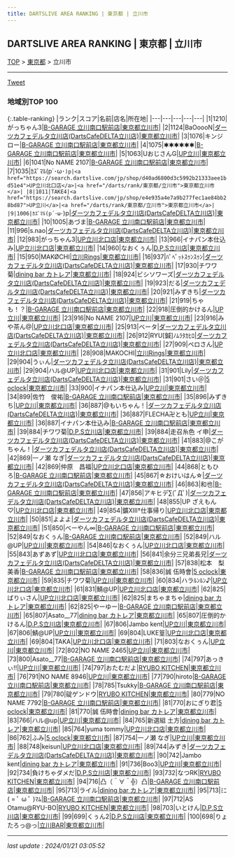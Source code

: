 ```yaml
---
title: DARTSLIVE AREA RANKING | 東京都 | 立川市
---
```

## DARTSLIVE AREA RANKING | 東京都 | 立川市

[TOP](/darts/rank/) > [東京都](/darts/rank/東京都/) > 立川市

___

<a href="https://twitter.com/share?ref_src=twsrc%5Etfw" data-text="DARTSLIVE AREA RANKING | 東京都立川市" class="twitter-share-button" data-via="DARTSLIVE" data-hashtags="DARTSLIVE" data-related="DARTSLIVE" data-show-count="false">Tweet</a>

### 地域別TOP 100

{:.table-ranking}
|ランク|スコア|名前|店名|所在地|
|---|---|---|---|---|
|1|1210|がっちゃん3|<a href="https://search.dartslive.com/jp/shop/ed0b06d8600d2da6fec1ae84bb28bd87">B-GARAGE 立川南口駅前店</a>|<a href="/darts/rank/東京都/立川市">東京都立川市</a>|
|2|1124|BaOoooN|<a href="https://search.dartslive.com/jp/shop/dd085f2dbb4121400d9b047a20a7ba1e">ダーツカフェデルタ立川店(DartsCafeDELTA立川店)</a>|<a href="/darts/rank/東京都/立川市">東京都立川市</a>|
|3|1076|キンジロー|<a href="https://search.dartslive.com/jp/shop/ed0b06d8600d2da6fec1ae84bb28bd87">B-GARAGE 立川南口駅前店</a>|<a href="/darts/rank/東京都/立川市">東京都立川市</a>|
|4|1075|✱✱✱✱✱✱|<a href="https://search.dartslive.com/jp/shop/ed0b06d8600d2da6fec1ae84bb28bd87">B-GARAGE 立川南口駅前店</a>|<a href="/darts/rank/東京都/立川市">東京都立川市</a>|
|5|1063|UおじさんG|<a href="https://search.dartslive.com/jp/shop/e4e935a4e7a9b277fec1ae84bb28bd87">UP立川</a>|<a href="/darts/rank/東京都/立川市">東京都立川市</a>|
|6|1041|No NAME 2107|<a href="https://search.dartslive.com/jp/shop/ed0b06d8600d2da6fec1ae84bb28bd87">B-GARAGE 立川南口駅前店</a>|<a href="/darts/rank/東京都/立川市">東京都立川市</a>|
|7|1035|ｶｽﾞﾏﾙ(p´･ω･`)p|<a href="https://search.dartslive.com/jp/shop/d40ad6800d3c5992b21333aee1bd51e4">UP立川北口店</a>|<a href="/darts/rank/東京都/立川市">東京都立川市</a>|
|8|1011|TAKE4|<a href="https://search.dartslive.com/jp/shop/e4e935a4e7a9b277fec1ae84bb28bd87">UP立川</a>|<a href="/darts/rank/東京都/立川市">東京都立川市</a>|
|9|1006|ｶｽﾞﾏﾙ(p´･ω･`)p|<a href="https://search.dartslive.com/jp/shop/dd085f2dbb4121400d9b047a20a7ba1e">ダーツカフェデルタ立川店(DartsCafeDELTA立川店)</a>|<a href="/darts/rank/東京都/立川市">東京都立川市</a>|
|10|1005|あづま|<a href="https://search.dartslive.com/jp/shop/ed0b06d8600d2da6fec1ae84bb28bd87">B-GARAGE 立川南口駅前店</a>|<a href="/darts/rank/東京都/立川市">東京都立川市</a>|
|11|996|s.nao|<a href="https://search.dartslive.com/jp/shop/dd085f2dbb4121400d9b047a20a7ba1e">ダーツカフェデルタ立川店(DartsCafeDELTA立川店)</a>|<a href="/darts/rank/東京都/立川市">東京都立川市</a>|
|12|983|がっちゃん3|<a href="https://search.dartslive.com/jp/shop/d40ad6800d3c5992b21333aee1bd51e4">UP立川北口店</a>|<a href="/darts/rank/東京都/立川市">東京都立川市</a>|
|13|966|イナパン本仕込み|<a href="https://search.dartslive.com/jp/shop/d40ad6800d3c5992b21333aee1bd51e4">UP立川北口店</a>|<a href="/darts/rank/東京都/立川市">東京都立川市</a>|
|14|960|なおくぅん|<a href="https://search.dartslive.com/jp/shop/4c3b88f1a26037f50d9b047a20a7ba1e">D.P.S立川店</a>|<a href="/darts/rank/東京都/立川市">東京都立川市</a>|
|15|950|MAKØCHI|<a href="https://search.dartslive.com/jp/shop/f7ce9094e8a861ed0d9b047a20a7ba1e">立川Rings</a>|<a href="/darts/rank/東京都/立川市">東京都立川市</a>|
|16|937|ﾊﾟﾍﾟｯﾄｽｩﾝｽｩﾝ|<a href="https://search.dartslive.com/jp/shop/dd085f2dbb4121400d9b047a20a7ba1e">ダーツカフェデルタ立川店(DartsCafeDELTA立川店)</a>|<a href="/darts/rank/東京都/立川市">東京都立川市</a>|
|17|930|チワワ菊|<a href="https://search.dartslive.com/jp/shop/0b5def0d9f337af80d9b047a20a7ba1e">dining bar カトレア</a>|<a href="/darts/rank/東京都/立川市">東京都立川市</a>|
|18|924|ビシソワーズ|<a href="https://search.dartslive.com/jp/shop/dd085f2dbb4121400d9b047a20a7ba1e">ダーツカフェデルタ立川店(DartsCafeDELTA立川店)</a>|<a href="/darts/rank/東京都/立川市">東京都立川市</a>|
|19|923|だる|<a href="https://search.dartslive.com/jp/shop/dd085f2dbb4121400d9b047a20a7ba1e">ダーツカフェデルタ立川店(DartsCafeDELTA立川店)</a>|<a href="/darts/rank/東京都/立川市">東京都立川市</a>|
|20|921|みずきち|<a href="https://search.dartslive.com/jp/shop/dd085f2dbb4121400d9b047a20a7ba1e">ダーツカフェデルタ立川店(DartsCafeDELTA立川店)</a>|<a href="/darts/rank/東京都/立川市">東京都立川市</a>|
|21|919|ちゃも！？|<a href="https://search.dartslive.com/jp/shop/ed0b06d8600d2da6fec1ae84bb28bd87">B-GARAGE 立川南口駅前店</a>|<a href="/darts/rank/東京都/立川市">東京都立川市</a>|
|22|918|圧倒的かけるん|<a href="https://search.dartslive.com/jp/shop/e4e935a4e7a9b277fec1ae84bb28bd87">UP立川</a>|<a href="/darts/rank/東京都/立川市">東京都立川市</a>|
|23|916|No NAME 2107|<a href="https://search.dartslive.com/jp/shop/e4e935a4e7a9b277fec1ae84bb28bd87">UP立川</a>|<a href="/darts/rank/東京都/立川市">東京都立川市</a>|
|23|916|みや茶ん@|<a href="https://search.dartslive.com/jp/shop/d40ad6800d3c5992b21333aee1bd51e4">UP立川北口店</a>|<a href="/darts/rank/東京都/立川市">東京都立川市</a>|
|25|913|ベータ|<a href="https://search.dartslive.com/jp/shop/dd085f2dbb4121400d9b047a20a7ba1e">ダーツカフェデルタ立川店(DartsCafeDELTA立川店)</a>|<a href="/darts/rank/東京都/立川市">東京都立川市</a>|
|26|912|RYU[鍼]ﾉﾑﾗﾀｶﾋﾛ|<a href="https://search.dartslive.com/jp/shop/dd085f2dbb4121400d9b047a20a7ba1e">ダーツカフェデルタ立川店(DartsCafeDELTA立川店)</a>|<a href="/darts/rank/東京都/立川市">東京都立川市</a>|
|27|909|ペロさん|<a href="https://search.dartslive.com/jp/shop/d40ad6800d3c5992b21333aee1bd51e4">UP立川北口店</a>|<a href="/darts/rank/東京都/立川市">東京都立川市</a>|
|28|908|MAKOCHI|<a href="https://search.dartslive.com/jp/shop/f7ce9094e8a861ed0d9b047a20a7ba1e">立川Rings</a>|<a href="/darts/rank/東京都/立川市">東京都立川市</a>|
|29|904|うぃん|<a href="https://search.dartslive.com/jp/shop/dd085f2dbb4121400d9b047a20a7ba1e">ダーツカフェデルタ立川店(DartsCafeDELTA立川店)</a>|<a href="/darts/rank/東京都/立川市">東京都立川市</a>|
|29|904|ハル@UP|<a href="https://search.dartslive.com/jp/shop/d40ad6800d3c5992b21333aee1bd51e4">UP立川北口店</a>|<a href="/darts/rank/東京都/立川市">東京都立川市</a>|
|31|901|Lily|<a href="https://search.dartslive.com/jp/shop/dd085f2dbb4121400d9b047a20a7ba1e">ダーツカフェデルタ立川店(DartsCafeDELTA立川店)</a>|<a href="/darts/rank/東京都/立川市">東京都立川市</a>|
|31|901|さい＠|<a href="https://search.dartslive.com/jp/shop/770f81d009dcf7f30d9b047a20a7ba1e">5 oclock</a>|<a href="/darts/rank/東京都/立川市">東京都立川市</a>|
|33|900|イナパン本仕込み|<a href="https://search.dartslive.com/jp/shop/e4e935a4e7a9b277fec1ae84bb28bd87">UP立川</a>|<a href="/darts/rank/東京都/立川市">東京都立川市</a>|
|34|899|佐竹　俊祐|<a href="https://search.dartslive.com/jp/shop/ed0b06d8600d2da6fec1ae84bb28bd87">B-GARAGE 立川南口駅前店</a>|<a href="/darts/rank/東京都/立川市">東京都立川市</a>|
|35|896|みずきち|<a href="https://search.dartslive.com/jp/shop/e4e935a4e7a9b277fec1ae84bb28bd87">UP立川</a>|<a href="/darts/rank/東京都/立川市">東京都立川市</a>|
|36|887|@もいちゃん！|<a href="https://search.dartslive.com/jp/shop/dd085f2dbb4121400d9b047a20a7ba1e">ダーツカフェデルタ立川店(DartsCafeDELTA立川店)</a>|<a href="/darts/rank/東京都/立川市">東京都立川市</a>|
|36|887|FLECHA卍とも|<a href="https://search.dartslive.com/jp/shop/e4e935a4e7a9b277fec1ae84bb28bd87">UP立川</a>|<a href="/darts/rank/東京都/立川市">東京都立川市</a>|
|36|887|イナパン本仕込み|<a href="https://search.dartslive.com/jp/shop/ed0b06d8600d2da6fec1ae84bb28bd87">B-GARAGE 立川南口駅前店</a>|<a href="/darts/rank/東京都/立川市">東京都立川市</a>|
|39|884|チワワ菊|<a href="https://search.dartslive.com/jp/shop/4c3b88f1a26037f50d9b047a20a7ba1e">D.P.S立川店</a>|<a href="/darts/rank/東京都/立川市">東京都立川市</a>|
|39|884|走召糸色 イ申|<a href="https://search.dartslive.com/jp/shop/dd085f2dbb4121400d9b047a20a7ba1e">ダーツカフェデルタ立川店(DartsCafeDELTA立川店)</a>|<a href="/darts/rank/東京都/立川市">東京都立川市</a>|
|41|883|@こがちゃん！|<a href="https://search.dartslive.com/jp/shop/dd085f2dbb4121400d9b047a20a7ba1e">ダーツカフェデルタ立川店(DartsCafeDELTA立川店)</a>|<a href="/darts/rank/東京都/立川市">東京都立川市</a>|
|42|869|一ノ瀬 なぎ|<a href="https://search.dartslive.com/jp/shop/dd085f2dbb4121400d9b047a20a7ba1e">ダーツカフェデルタ立川店(DartsCafeDELTA立川店)</a>|<a href="/darts/rank/東京都/立川市">東京都立川市</a>|
|42|869|仲原　昌福|<a href="https://search.dartslive.com/jp/shop/d40ad6800d3c5992b21333aee1bd51e4">UP立川北口店</a>|<a href="/darts/rank/東京都/立川市">東京都立川市</a>|
|44|868|ともひろ|<a href="https://search.dartslive.com/jp/shop/ed0b06d8600d2da6fec1ae84bb28bd87">B-GARAGE 立川南口駅前店</a>|<a href="/darts/rank/東京都/立川市">東京都立川市</a>|
|45|867|☆おけいはん☆|<a href="https://search.dartslive.com/jp/shop/dd085f2dbb4121400d9b047a20a7ba1e">ダーツカフェデルタ立川店(DartsCafeDELTA立川店)</a>|<a href="/darts/rank/東京都/立川市">東京都立川市</a>|
|46|863|和也|<a href="https://search.dartslive.com/jp/shop/ed0b06d8600d2da6fec1ae84bb28bd87">B-GARAGE 立川南口駅前店</a>|<a href="/darts/rank/東京都/立川市">東京都立川市</a>|
|47|856|アキヒデ∑(ﾟДﾟ)|<a href="https://search.dartslive.com/jp/shop/dd085f2dbb4121400d9b047a20a7ba1e">ダーツカフェデルタ立川店(DartsCafeDELTA立川店)</a>|<a href="/darts/rank/東京都/立川市">東京都立川市</a>|
|48|855|UP ざえもん♡|<a href="https://search.dartslive.com/jp/shop/d40ad6800d3c5992b21333aee1bd51e4">UP立川北口店</a>|<a href="/darts/rank/東京都/立川市">東京都立川市</a>|
|49|854|鑛ⅩⅢ†仕事帰り|<a href="https://search.dartslive.com/jp/shop/d40ad6800d3c5992b21333aee1bd51e4">UP立川北口店</a>|<a href="/darts/rank/東京都/立川市">東京都立川市</a>|
|50|851|よよよ|<a href="https://search.dartslive.com/jp/shop/dd085f2dbb4121400d9b047a20a7ba1e">ダーツカフェデルタ立川店(DartsCafeDELTA立川店)</a>|<a href="/darts/rank/東京都/立川市">東京都立川市</a>|
|51|850|べーやん∞|<a href="https://search.dartslive.com/jp/shop/ed0b06d8600d2da6fec1ae84bb28bd87">B-GARAGE 立川南口駅前店</a>|<a href="/darts/rank/東京都/立川市">東京都立川市</a>|
|52|849|なおくぅん|<a href="https://search.dartslive.com/jp/shop/ed0b06d8600d2da6fec1ae84bb28bd87">B-GARAGE 立川南口駅前店</a>|<a href="/darts/rank/東京都/立川市">東京都立川市</a>|
|52|849|ハル@UP|<a href="https://search.dartslive.com/jp/shop/e4e935a4e7a9b277fec1ae84bb28bd87">UP立川</a>|<a href="/darts/rank/東京都/立川市">東京都立川市</a>|
|54|846|なおくぅん|<a href="https://search.dartslive.com/jp/shop/d40ad6800d3c5992b21333aee1bd51e4">UP立川北口店</a>|<a href="/darts/rank/東京都/立川市">東京都立川市</a>|
|55|843|あずあず|<a href="https://search.dartslive.com/jp/shop/d40ad6800d3c5992b21333aee1bd51e4">UP立川北口店</a>|<a href="/darts/rank/東京都/立川市">東京都立川市</a>|
|56|841|余分三兄弟長兄|<a href="https://search.dartslive.com/jp/shop/dd085f2dbb4121400d9b047a20a7ba1e">ダーツカフェデルタ立川店(DartsCafeDELTA立川店)</a>|<a href="/darts/rank/東京都/立川市">東京都立川市</a>|
|57|838|松本　梨美香|<a href="https://search.dartslive.com/jp/shop/ed0b06d8600d2da6fec1ae84bb28bd87">B-GARAGE 立川南口駅前店</a>|<a href="/darts/rank/東京都/立川市">東京都立川市</a>|
|58|836|誠 伍時會|<a href="https://search.dartslive.com/jp/shop/770f81d009dcf7f30d9b047a20a7ba1e">5 oclock</a>|<a href="/darts/rank/東京都/立川市">東京都立川市</a>|
|59|835|チワワ菊|<a href="https://search.dartslive.com/jp/shop/e4e935a4e7a9b277fec1ae84bb28bd87">UP立川</a>|<a href="/darts/rank/東京都/立川市">東京都立川市</a>|
|60|834|ハラﾙﾝﾙﾝ♪|<a href="https://search.dartslive.com/jp/shop/d40ad6800d3c5992b21333aee1bd51e4">UP立川北口店</a>|<a href="/darts/rank/東京都/立川市">東京都立川市</a>|
|61|831|鯖@UP|<a href="https://search.dartslive.com/jp/shop/d40ad6800d3c5992b21333aee1bd51e4">UP立川北口店</a>|<a href="/darts/rank/東京都/立川市">東京都立川市</a>|
|62|825|ばりぃさん|<a href="https://search.dartslive.com/jp/shop/d40ad6800d3c5992b21333aee1bd51e4">UP立川北口店</a>|<a href="/darts/rank/東京都/立川市">東京都立川市</a>|
|62|825|まちゃまちゃ|<a href="https://search.dartslive.com/jp/shop/0b5def0d9f337af80d9b047a20a7ba1e">dining bar カトレア</a>|<a href="/darts/rank/東京都/立川市">東京都立川市</a>|
|62|825|やーゆー|<a href="https://search.dartslive.com/jp/shop/ed0b06d8600d2da6fec1ae84bb28bd87">B-GARAGE 立川南口駅前店</a>|<a href="/darts/rank/東京都/立川市">東京都立川市</a>|
|65|807|Asato__77|<a href="https://search.dartslive.com/jp/shop/0b5def0d9f337af80d9b047a20a7ba1e">dining bar カトレア</a>|<a href="/darts/rank/東京都/立川市">東京都立川市</a>|
|65|807|圧倒的かけるん|<a href="https://search.dartslive.com/jp/shop/4c3b88f1a26037f50d9b047a20a7ba1e">D.P.S立川店</a>|<a href="/darts/rank/東京都/立川市">東京都立川市</a>|
|67|806|Jambo kent|<a href="https://search.dartslive.com/jp/shop/e4e935a4e7a9b277fec1ae84bb28bd87">UP立川</a>|<a href="/darts/rank/東京都/立川市">東京都立川市</a>|
|67|806|鯖@UP|<a href="https://search.dartslive.com/jp/shop/e4e935a4e7a9b277fec1ae84bb28bd87">UP立川</a>|<a href="/darts/rank/東京都/立川市">東京都立川市</a>|
|69|804|LUKE篁|<a href="https://search.dartslive.com/jp/shop/d40ad6800d3c5992b21333aee1bd51e4">UP立川北口店</a>|<a href="/darts/rank/東京都/立川市">東京都立川市</a>|
|69|804|TAKA|<a href="https://search.dartslive.com/jp/shop/d40ad6800d3c5992b21333aee1bd51e4">UP立川北口店</a>|<a href="/darts/rank/東京都/立川市">東京都立川市</a>|
|71|803|なおくぅん|<a href="https://search.dartslive.com/jp/shop/e4e935a4e7a9b277fec1ae84bb28bd87">UP立川</a>|<a href="/darts/rank/東京都/立川市">東京都立川市</a>|
|72|802|NO NAME 2465|<a href="https://search.dartslive.com/jp/shop/e4e935a4e7a9b277fec1ae84bb28bd87">UP立川</a>|<a href="/darts/rank/東京都/立川市">東京都立川市</a>|
|73|800|Asato__77|<a href="https://search.dartslive.com/jp/shop/ed0b06d8600d2da6fec1ae84bb28bd87">B-GARAGE 立川南口駅前店</a>|<a href="/darts/rank/東京都/立川市">東京都立川市</a>|
|74|797|あっきぃ!!|<a href="https://search.dartslive.com/jp/shop/e4e935a4e7a9b277fec1ae84bb28bd87">UP立川</a>|<a href="/darts/rank/東京都/立川市">東京都立川市</a>|
|74|797|おたむだよ|<a href="https://search.dartslive.com/jp/shop/80d1c6744440db180d9b047a20a7ba1e">RYUBO KITCHEN</a>|<a href="/darts/rank/東京都/立川市">東京都立川市</a>|
|76|791|NO NAME 8946|<a href="https://search.dartslive.com/jp/shop/e4e935a4e7a9b277fec1ae84bb28bd87">UP立川</a>|<a href="/darts/rank/東京都/立川市">東京都立川市</a>|
|77|790|hiroto|<a href="https://search.dartslive.com/jp/shop/ed0b06d8600d2da6fec1ae84bb28bd87">B-GARAGE 立川南口駅前店</a>|<a href="/darts/rank/東京都/立川市">東京都立川市</a>|
|78|785|Tsukky|<a href="https://search.dartslive.com/jp/shop/ed0b06d8600d2da6fec1ae84bb28bd87">B-GARAGE 立川南口駅前店</a>|<a href="/darts/rank/東京都/立川市">東京都立川市</a>|
|79|780|碇ゲンドウ|<a href="https://search.dartslive.com/jp/shop/80d1c6744440db180d9b047a20a7ba1e">RYUBO KITCHEN</a>|<a href="/darts/rank/東京都/立川市">東京都立川市</a>|
|80|779|NO NAME 7792|<a href="https://search.dartslive.com/jp/shop/ed0b06d8600d2da6fec1ae84bb28bd87">B-GARAGE 立川南口駅前店</a>|<a href="/darts/rank/東京都/立川市">東京都立川市</a>|
|81|770|おにぎり君|<a href="https://search.dartslive.com/jp/shop/770f81d009dcf7f30d9b047a20a7ba1e">5 oclock</a>|<a href="/darts/rank/東京都/立川市">東京都立川市</a>|
|81|770|誠 伍時會|<a href="https://search.dartslive.com/jp/shop/0b5def0d9f337af80d9b047a20a7ba1e">dining bar カトレア</a>|<a href="/darts/rank/東京都/立川市">東京都立川市</a>|
|83|766|ハル@up|<a href="https://search.dartslive.com/jp/shop/e4e935a4e7a9b277fec1ae84bb28bd87">UP立川</a>|<a href="/darts/rank/東京都/立川市">東京都立川市</a>|
|84|765|新選組 土方|<a href="https://search.dartslive.com/jp/shop/0b5def0d9f337af80d9b047a20a7ba1e">dining bar カトレア</a>|<a href="/darts/rank/東京都/立川市">東京都立川市</a>|
|85|764|yuma tommy|<a href="https://search.dartslive.com/jp/shop/d40ad6800d3c5992b21333aee1bd51e4">UP立川北口店</a>|<a href="/darts/rank/東京都/立川市">東京都立川市</a>|
|86|762|ふみ|<a href="https://search.dartslive.com/jp/shop/770f81d009dcf7f30d9b047a20a7ba1e">5 oclock</a>|<a href="/darts/rank/東京都/立川市">東京都立川市</a>|
|87|754|一ノ瀬 なぎ|<a href="https://search.dartslive.com/jp/shop/e4e935a4e7a9b277fec1ae84bb28bd87">UP立川</a>|<a href="/darts/rank/東京都/立川市">東京都立川市</a>|
|88|748|keisun|<a href="https://search.dartslive.com/jp/shop/d40ad6800d3c5992b21333aee1bd51e4">UP立川北口店</a>|<a href="/darts/rank/東京都/立川市">東京都立川市</a>|
|89|744|みずき|<a href="https://search.dartslive.com/jp/shop/dd085f2dbb4121400d9b047a20a7ba1e">ダーツカフェデルタ立川店(DartsCafeDELTA立川店)</a>|<a href="/darts/rank/東京都/立川市">東京都立川市</a>|
|90|742|Jambo kent|<a href="https://search.dartslive.com/jp/shop/0b5def0d9f337af80d9b047a20a7ba1e">dining bar カトレア</a>|<a href="/darts/rank/東京都/立川市">東京都立川市</a>|
|91|736|Boo3|<a href="https://search.dartslive.com/jp/shop/e4e935a4e7a9b277fec1ae84bb28bd87">UP立川</a>|<a href="/darts/rank/東京都/立川市">東京都立川市</a>|
|92|734|負けちゃダメだ|<a href="https://search.dartslive.com/jp/shop/4c3b88f1a26037f50d9b047a20a7ba1e">D.P.S立川店</a>|<a href="/darts/rank/東京都/立川市">東京都立川市</a>|
|93|732|なつRK|<a href="https://search.dartslive.com/jp/shop/80d1c6744440db180d9b047a20a7ba1e">RYUBO KITCHEN</a>|<a href="/darts/rank/東京都/立川市">東京都立川市</a>|
|94|716|凸（＾∀＾╬）凸|<a href="https://search.dartslive.com/jp/shop/ed0b06d8600d2da6fec1ae84bb28bd87">B-GARAGE 立川南口駅前店</a>|<a href="/darts/rank/東京都/立川市">東京都立川市</a>|
|95|713|ライル|<a href="https://search.dartslive.com/jp/shop/0b5def0d9f337af80d9b047a20a7ba1e">dining bar カトレア</a>|<a href="/darts/rank/東京都/立川市">東京都立川市</a>|
|95|713|ﾐﾆ( = ﾟ ω ﾟ )ﾏﾑ|<a href="https://search.dartslive.com/jp/shop/ed0b06d8600d2da6fec1ae84bb28bd87">B-GARAGE 立川南口駅前店</a>|<a href="/darts/rank/東京都/立川市">東京都立川市</a>|
|97|712|AS Otamu@RYU-BO|<a href="https://search.dartslive.com/jp/shop/80d1c6744440db180d9b047a20a7ba1e">RYUBO KITCHEN</a>|<a href="/darts/rank/東京都/立川市">東京都立川市</a>|
|98|703|いとけん|<a href="https://search.dartslive.com/jp/shop/4c3b88f1a26037f50d9b047a20a7ba1e">D.P.S立川店</a>|<a href="/darts/rank/東京都/立川市">東京都立川市</a>|
|99|699|くぅん2|<a href="https://search.dartslive.com/jp/shop/4c3b88f1a26037f50d9b047a20a7ba1e">D.P.S立川店</a>|<a href="/darts/rank/東京都/立川市">東京都立川市</a>|
|100|698|りょたろっ@っ|<a href="https://search.dartslive.com/jp/shop/60c9983b9ee475dcf454cb89828a1cfe">立川BAR</a>|<a href="/darts/rank/東京都/立川市">東京都立川市</a>|



___

_last update : 2024/01/21 03:05:52_


<script src="https://cdnjs.cloudflare.com/ajax/libs/jquery/3.6.1/jquery.min.js" integrity="sha512-aVKKRRi/Q/YV+4mjoKBsE4x3H+BkegoM/em46NNlCqNTmUYADjBbeNefNxYV7giUp0VxICtqdrbqU7iVaeZNXA==" crossorigin="anonymous" referrerpolicy="no-referrer"></script>
<script src="https://cdnjs.cloudflare.com/ajax/libs/jquery.tablesorter/2.31.3/js/jquery.tablesorter.min.js" integrity="sha512-qzgd5cYSZcosqpzpn7zF2ZId8f/8CHmFKZ8j7mU4OUXTNRd5g+ZHBPsgKEwoqxCtdQvExE5LprwwPAgoicguNg==" crossorigin="anonymous" referrerpolicy="no-referrer"></script>
<link rel="stylesheet" href="https://cdnjs.cloudflare.com/ajax/libs/jquery.tablesorter/2.31.3/css/theme.default.min.css" integrity="sha512-wghhOJkjQX0Lh3NSWvNKeZ0ZpNn+SPVXX1Qyc9OCaogADktxrBiBdKGDoqVUOyhStvMBmJQ8ZdMHiR3wuEq8+w==" crossorigin="anonymous" referrerpolicy="no-referrer" />
<script>
$(function() {
    $(".table-ranking").tablesorter({sortList:[[0, 0]]});
});
</script>

<script async src="https://platform.twitter.com/widgets.js" charset="utf-8"></script>